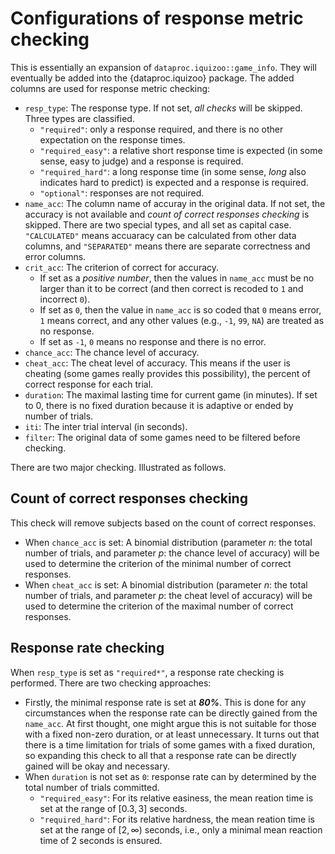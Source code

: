 # Configurations of response metric checking

This is essentially an expansion of `dataproc.iquizoo::game_info`. They will eventually be added into the {dataproc.iquizoo} package. The added columns are used for response metric checking:

- `resp_type`: The response type. If not set, *all checks* will be skipped. Three types are classified.
  - `"required"`: only a response required, and there is no other expectation on the response times.
  - `"required_easy"`: a relative short response time is expected (in some sense, easy to judge) and a response is required.
  - `"required_hard"`: a long response time (in some sense, *long* also indicates hard to predict) is expected and a response is required.
  - `"optional"`: responses are not required.
- `name_acc`: The column name of accuray in the original data. If not set, the accuracy is not available and *count of correct responses checking* is skipped. There are two special types, and all set as capital case. `"CALCULATED"` means accuaracy can be calculated from other data columns, and `"SEPARATED"` means there are separate correctness and error columns.
- `crit_acc`: The criterion of correct for accuracy.
  - If set as a *positive number*, then the values in `name_acc` must be no larger than it to be correct (and then correct is recoded to `1` and incorrect `0`).
  - If set as `0`, then the value in `name_acc` is so coded that `0` means error, `1` means correct, and any other values (e.g., `-1`, `99`, `NA`) are treated as no response.
  - If set as `-1`, `0` means no response and there is no error.
- `chance_acc`: The chance level of accuracy.
- `cheat_acc`: The cheat level of accuracy. This means if the user is cheating (some games really provides this possibility), the percent of correct response for each trial.
- `duration`: The maximal lasting time for current game (in minutes). If set to 0, there is no fixed duration because it is adaptive or ended by number of trials.
- `iti`: The inter trial interval (in seconds).
- `filter`: The original data of some games need to be filtered before checking.

There are two major checking. Illustrated as follows.

## Count of correct responses checking

This check will remove subjects based on the count of correct responses.

- When `chance_acc` is set: A binomial distribution (parameter $n$: the total number of trials, and parameter $p$: the chance level of accuracy) will be used to determine the criterion of the minimal number of correct responses.
- When `cheat_acc` is set: A binomial distribution (parameter $n$: the total number of trials, and parameter $p$: the cheat level of accuracy) will be used to determine the criterion of the maximal number of correct responses.

## Response rate checking

When `resp_type` is set as `"required*"`, a response rate checking is performed. There are two checking approaches:

- Firstly, the minimal response rate is set at ***80%***. This is done for any circumstances when the response rate can be directly gained from the `name_acc`. At first thought, one might argue this is not suitable for those with a fixed non-zero duration, or at least unnecessary. It turns out that there is a time limitation for trials of some games with a fixed duration, so expanding this check to all that a response rate can be directly gained will be okay and necessary.
- When `duration` is not set as `0`: response rate can by determined by the total number of trials committed.
  - `"required_easy"`: For its relative easiness, the mean reation time is set at the range of $\left[0.3, 3\right]$ seconds.
  - `"required_hard"`: For its relative hardness, the mean reation time is set at the range of $\left[2, \infty\right)$ seconds, i.e., only a minimal mean reaction time of 2 seconds is ensured.
